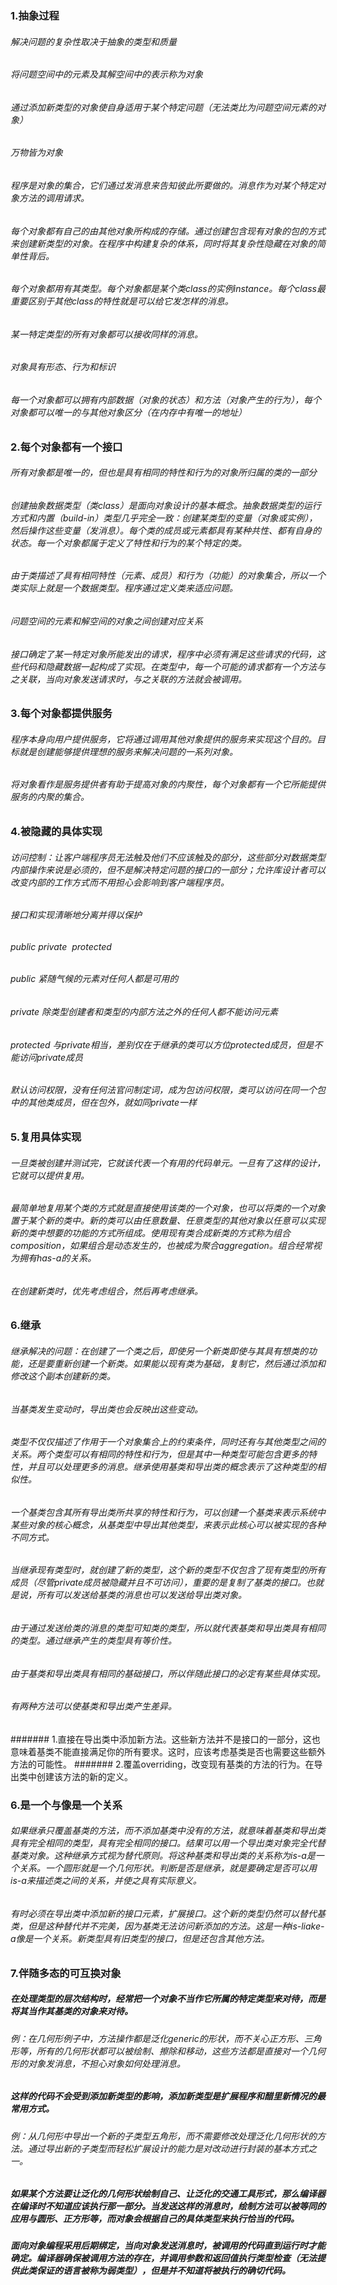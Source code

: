 ### 1.抽象过程
###### 解决问题的复杂性取决于抽象的类型和质量
###### 将问题空间中的元素及其解空间中的表示称为对象
###### 通过添加新类型的对象使自身适用于某个特定问题（无法类比为问题空间元素的对象）
######  万物皆为对象
######  程序是对象的集合，它们通过发消息来告知彼此所要做的。消息作为对某个特定对象方法的调用请求。
######  每个对象都有自己的由其他对象所构成的存储。通过创建包含现有对象的包的方式来创建新类型的对象。在程序中构建复杂的体系，同时将其复杂性隐藏在对象的简单性背后。
###### 每个对象都用有其类型。每个对象都是某个类class的实例instance。每个class最重要区别于其他class的特性就是可以给它发怎样的消息。
###### 某一特定类型的所有对象都可以接收同样的消息。
###### 对象具有形态、行为和标识
###### 每一个对象都可以拥有内部数据（对象的状态）和方法（对象产生的行为），每个对象都可以唯一的与其他对象区分（在内存中有唯一的地址）
### 2.每个对象都有一个接口
###### 所有对象都是唯一的，但也是具有相同的特性和行为的对象所归属的类的一部分
###### 创建抽象数据类型（类class）是面向对象设计的基本概念。抽象数据类型的运行方式和内置（build-in）类型几乎完全一致：创建某类型的变量（对象或实例），然后操作这些变量（发消息）。每个类的成员或元素都具有某种共性、都有自身的状态。每一个对象都属于定义了特性和行为的某个特定的类。
###### 由于类描述了具有相同特性（元素、成员）和行为（功能）的对象集合，所以一个类实际上就是一个数据类型。程序通过定义类来适应问题。
###### 问题空间的元素和解空间的对象之间创建对应关系
###### 接口确定了某一特定对象所能发出的请求，程序中必须有满足这些请求的代码，这些代码和隐藏数据一起构成了实现。在类型中，每一个可能的请求都有一个方法与之关联，当向对象发送请求时，与之关联的方法就会被调用。
### 3.每个对象都提供服务
###### 程序本身向用户提供服务，它将通过调用其他对象提供的服务来实现这个目的。目标就是创建能够提供理想的服务来解决问题的一系列对象。
###### 将对象看作是服务提供者有助于提高对象的内聚性，每个对象都有一个它所能提供服务的内聚的集合。
### 4.被隐藏的具体实现
###### 访问控制：让客户端程序员无法触及他们不应该触及的部分，这些部分对数据类型内部操作来说是必须的，但不是解决特定问题的接口的一部分；允许库设计者可以改变内部的工作方式而不用担心会影响到客户端程序员。
###### 接口和实现清晰地分离并得以保护
###### public private  protected
###### public 紧随气候的元素对任何人都是可用的
###### private 除类型创建者和类型的内部方法之外的任何人都不能访问元素
###### protected 与private相当，差别仅在于继承的类可以方位protected成员，但是不能访问private成员
###### 默认访问权限，没有任何法官问制定词，成为包访问权限，类可以访问在同一个包中的其他类成员，但在包外，就如同private一样
### 5.复用具体实现
###### 一旦类被创建并测试完，它就该代表一个有用的代码单元。一旦有了这样的设计，它就可以提供复用。
###### 最简单地复用某个类的方式就是直接使用该类的一个对象，也可以将类的一个对象置于某个新的类中。新的类可以由任意数量、任意类型的其他对象以任意可以实现新的类中想要的功能的方式所组成。使用现有类合成新类的方式称为组合composition，如果组合是动态发生的，也被成为聚合aggregation。组合经常视为拥有has-a的关系。
###### 在创建新类时，优先考虑组合，然后再考虑继承。
### 6.继承
###### 继承解决的问题：在创建了一个类之后，即使另一个新类即使与其具有想类的功能，还是要重新创建一个新类。如果能以现有类为基础，复制它，然后通过添加和修改这个副本创建新的类。
###### 当基类发生变动时，导出类也会反映出这些变动。
###### 类型不仅仅描述了作用于一个对象集合上的约束条件，同时还有与其他类型之间的关系。两个类型可以有相同的特性和行为，但是其中一种类型可能包含更多的特性，并且可以处理更多的消息。继承使用基类和导出类的概念表示了这种类型的相似性。
###### 一个基类包含其所有导出类所共享的特性和行为，可以创建一个基类来表示系统中某些对象的核心概念，从基类型中导出其他类型，来表示此核心可以被实现的各种不同方式。
###### 当继承现有类型时，就创建了新的类型，这个新的类型不仅包含了现有类型的所有成员（尽管private成员被隐藏并且不可访问），重要的是复制了基类的接口。也就是说，所有可以发送给基类的消息也可以发送给导出类对象。
###### 由于通过发送给类的消息的类型可知类的类型，所以就代表基类和导出类具有相同的类型。通过继承产生的类型具有等价性。
###### 由于基类和导出类具有相同的基础接口，所以伴随此接口的必定有某些具体实现。
###### 有两种方法可以使基类和导出类产生差异。
####### 1.直接在导出类中添加新方法。这些新方法并不是接口的一部分，这也意味着基类不能直接满足你的所有要求。这时，应该考虑基类是否也需要这些额外方法的可能性。
####### 2.覆盖overriding，改变现有基类的方法的行为。在导出类中创建该方法的新的定义。
### 6.是一个与像是一个关系
###### 如果继承只覆盖基类的方法，而不添加基类中没有的方法，就意味着基类和导出类具有完全相同的类型，具有完全相同的接口。结果可以用一个导出类对象完全代替基类对象。这种继承方式视为替代原则。将这种基类和导出类的关系称为is-a是一个关系。一个圆形就是一个几何形状。判断是否是继承，就是要确定是否可以用is-a来描述类之间的关系，并使之具有实际意义。
###### 有时必须在导出类中添加新的接口元素，扩展接口。这个新的类型仍然可以替代基类，但是这种替代并不完美，因为基类无法访问新添加的方法。这是一种is-liake-a像是一个关系。新类型具有旧类型的接口，但是还包含其他方法。
### 7.伴随多态的可互换对象
##### 在处理类型的层次结构时，经常把一个对象不当作它所属的特定类型来对待，而是将其当作其基类的对象来对待。
###### 例：在几何形例子中，方法操作都是泛化generic的形状，而不关心正方形、三角形等，所有的几何形状都可以被绘制、擦除和移动，这些方法都是直接对一个几何形的对象发消息，不担心对象如何处理消息。
##### 这样的代码不会受到添加新类型的影响，添加新类型是扩展程序和醋里新情况的最常用方式。
###### 例：从几何形中导出一个新的子类型五角形，而不需要修改处理泛化几何形状的方法。通过导出新的子类型而轻松扩展设计的能力是对改动进行封装的基本方式之一。
##### 如果某个方法要让泛化的几何形状绘制自己、让泛化的交通工具形式，那么编译器在编译时不知道应该执行那一部分。当发送这样的消息时，绘制方法可以被等同的应用与圆形、正方形等，而对象会根据自己的具体类型来执行恰当的代码。
##### 面向对象编程采用后期绑定，当向对象发送消息时，被调用的代码直到运行时才能确定。编译器确保被调用方法的存在，并调用参数和返回值执行类型检查（无法提供此类保证的语言被称为弱类型），但是并不知道将被执行的确切代码。



